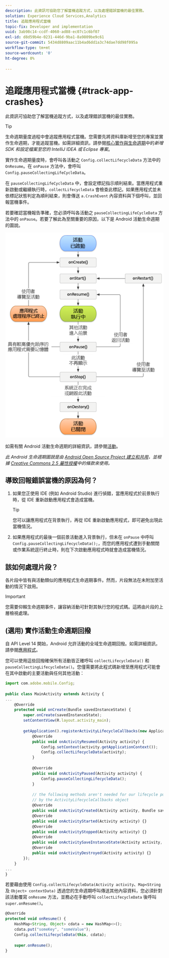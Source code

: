 ```yaml
---
description: 此資訊可協助您了解當機追蹤方式，以及處理錯誤當機的最佳實務。
solution: Experience Cloud Services,Analytics
title: 追蹤應用程式當機
topic-fix: Developer and implementation
uuid: 3ab98c14-ccdf-4060-ad88-ec07c1c6bf07
exl-id: d8d59b4e-0231-446d-9ba1-8a9809be9c61
source-git-commit: 5434d8809aac11b4ad6dd1a3c74dae7dd98f095a
workflow-type: tm+mt
source-wordcount: '0'
ht-degree: 0%

---
```


# 追蹤應用程式當機 {#track-app-crashes}

此資訊可協助您了解當機追蹤方式，以及處理錯誤當機的最佳實務。

>[!TIP]
>
>生命週期量度過程中會追蹤應用程式當機。您需要先將資料庫新增至您的專案並實作生命週期，才能追蹤當機。如需詳細資訊，請參閱[核心實作與生命週期](/help/android/getting-started/dev-qs.md)中的&#x200B;*新增 SDK 和設定檔案至您的 IntelliJ IDEA 或 Eclipse 專案*。

實作生命週期量度時，會呼叫各活動之 `Config.collectLifecycleData` 方法中的 `OnResume`。在 `onPause` 方法中，會呼叫 `Config.pauseCollectingLifeCycleData`。

在 `pauseCollectingLifeCycleData` 中，會設定標記指示順利結束。當應用程式重新啟動或繼續執行時，`collectLifecycleData` 會檢查此標記。如果應用程式並未依標記狀態判定為順利結束，則會傳送 `a.CrashEvent` 內容資料與下個呼叫，並回報當機事件。

若要確認當機報告準確，您必須呼叫各活動之 `pauseCollectingLifeCycleData` 方法中的 `onPause`。若要了解此為至關重要的原因，以下是 Android 活動生命週期的圖說。

![](assets/android-lifecycle.png)

如需有關 Android 活動生命週期的詳細資訊，請參閱[活動](https://developer.android.com/guide/components/activities.html)。

*此 Android 生命週期圖說是由 [Android Open Source Project 建立和共用](https://source.android.com/)，並根據 [Creative Commons 2.5 屬性授權](https://creativecommons.org/licenses/by/2.5/)中的條款來使用。*

## 導致回報錯誤當機的原因為何？

1. 如果您正使用 IDE (例如 Android Studio) 進行偵錯，當應用程式於前景執行時，從 IDE 重新啟動應用程式會造成當機。

   >[!TIP]
   >
   >您可以讓應用程式在背景執行，再從 IDE 重新啟動應用程式，即可避免出現此當機情況。

1. 如果應用程式的最後一個前景活動進入背景執行，但未在 `onPause` 中呼叫 `Config.pauseCollectingLifecycleData();`，而您的應用程式遭到手動關閉或作業系統逕行終止時，則在下次啟動應用程式時就會造成當機情況。

## 該如何處理片段？

各片段中皆有與活動類似的應用程式生命週期事件。然而，片段無法在未附加至活動的情況下啟用。

>[!IMPORTANT]
>
>您需要仰賴生命週期事件，讓容納活動可針對其執行您的程式碼。這將由片段的上層檢視處理。

## (選用) 實作活動生命週期回撥

自 API Level 14 開始，Android 允許活動的全域生命週期回撥。如需詳細資訊，請參閱[應用程式](https://developer.android.com/reference/android/app/Application)。

您可以使用這些回撥確保所有活動皆正確呼叫 `collectLifecycleData()` 和 `pauseCollectingLifecycleData()`。您僅需要將此程式碼新增至應用程式可能會在其中啟動的主要活動與任何其他活動：

```js
import com.adobe.mobile.Config; 
  
public class MainActivity extends Activity { 
... 
    @Override 
    protected void onCreate(Bundle savedInstanceState) { 
        super.onCreate(savedInstanceState); 
        setContentView(R.layout.activity_main); 
  
        getApplication().registerActivityLifecycleCallbacks(new Application.ActivityLifecycleCallbacks() { 
            @Override 
            public void onActivityResumed(Activity activity) { 
                Config.setContext(activity.getApplicationContext()); 
                Config.collectLifecycleData(activity); 
            } 
  
            @Override 
            public void onActivityPaused(Activity activity) {     
                Config.pauseCollectingLifecycleData(); 
            } 
    
            // the following methods aren't needed for our lifecycle purposes, but are required to be implemented 
            // by the ActivityLifecycleCallbacks object 
            @Override 
            public void onActivityCreated(Activity activity, Bundle savedInstanceState) {} 
            @Override 
            public void onActivityStarted(Activity activity) {} 
            @Override 
            public void onActivityStopped(Activity activity) {} 
            @Override 
            public void onActivitySaveInstanceState(Activity activity, Bundle outState) {} 
            @Override 
            public void onActivityDestroyed(Activity activity) {} 
        }); 
    } 
... 
}
```

若要藉由使用 `Config.collectLifecycleData(Activity activity`、`Map<String` 及 `Object> contextData)` 透過您的生命週期呼叫傳送其他內容資料，您必須針對該活動覆寫 `onResume` 方法，並務必在手動呼叫 `collectLifecycleData` 後呼叫 `super.onResume()`。

```js
@Override 
protected void onResume() { 
    HashMap<String, Object> cdata = new HashMap<>(); 
    cdata.put("someKey", "someValue"); 
    Config.collectLifecycleData(this, cdata); 
  
    super.onResume(); 
}
```
